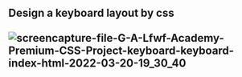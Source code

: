 ## Design a keyboard layout by css <br><br> ![screencapture-file-G-A-Lfwf-Academy-Premium-CSS-Project-keyboard-keyboard-index-html-2022-03-20-19_30_40](https://user-images.githubusercontent.com/91025640/159164741-f8cbf20b-12c8-4ada-af6b-d057c6d1a50c.jpg)
